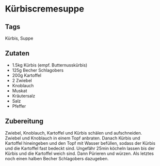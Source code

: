 # Kürbiscremesuppe

## Tags

Kürbis, Suppe

## Zutaten

- 1.5kg Kürbis (empf. Butternusskürbis)
- 125g Becher Schlagobers
- 200g Kartoffel
- 2 Zwiebel
- Knoblauch
- Muskat
- Kräutersalz
- Salz
- Pfeffer

## Zubereitung

Zwiebel, Knoblauch, Kartoffel und Kürbis schälen und aufschneiden.
Zwiebel und Knoblauch in einem Topf anbraten.
Danach Kürbis und Kartoffel hineingeben und den Topf mit Wasser befüllen, sodass der Kürbis und die Kartoffel fast bedeckt sind.
Ungefähr 25min köcheln lassen bis der Kürbis und die Kartoffel weich sind.
Dann Pürieren und würzen.
Als letztes noch einen halben Becher Schlagobers dazugeben.
